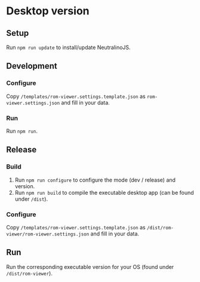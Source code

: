 # Desktop version

## Setup

Run `npm run update` to install/update NeutralinoJS.

## Development

### Configure

Copy `/templates/rom-viewer.settings.template.json` as `rom-viewer.settings.json` and fill in your data.

### Run

Run `npm run`.

## Release

### Build

1. Run `npm run configure` to configure the mode (dev / release) and version.
2. Run `npm run build` to compile the executable desktop app (can be found under `/dist`).

### Configure

Copy `/templates/rom-viewer.settings.template.json` as `/dist/rom-viewer/rom-viewer.settings.json` and fill in your data.

## Run

Run the corresponding executable version for your OS (found under `/dist/rom-viewer`).
